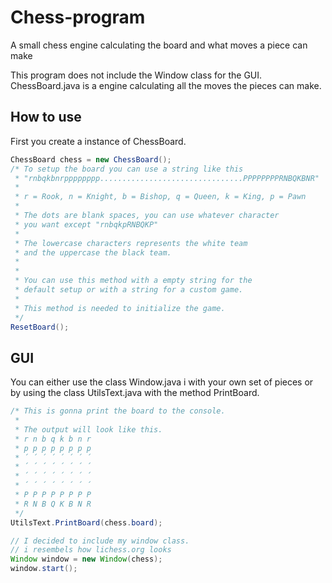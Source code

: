 # Chess-program
A small chess engine calculating the board and what moves a piece can make

This program does not include the Window class for the GUI.
ChessBoard.java is a engine calculating all the moves the pieces can make.

## How to use

First you create a instance of ChessBoard.
``` java
ChessBoard chess = new ChessBoard();
/* To setup the board you can use a string like this
 * "rnbqkbnrpppppppp................................PPPPPPPPRNBQKBNR"
 * 
 * r = Rook, n = Knight, b = Bishop, q = Queen, k = King, p = Pawn
 * 
 * The dots are blank spaces, you can use whatever character
 * you want except "rnbqkpRNBQKP"
 * 
 * The lowercase characters represents the white team
 * and the uppercase the black team.
 *
 *
 * You can use this method with a empty string for the
 * default setup or with a string for a custom game.
 * 
 * This method is needed to initialize the game.
 */
ResetBoard();
```

## GUI

You can either use the class Window.java i with your own set of pieces
or by using the class UtilsText.java with the method PrintBoard.

``` java
/* This is gonna print the board to the console.
 *
 * The output will look like this.
 * r n b q k b n r
 * p p p p p p p p
 * ´ ´ ´ ´ ´ ´ ´ ´
 * ´ ´ ´ ´ ´ ´ ´ ´
 * ´ ´ ´ ´ ´ ´ ´ ´
 * ´ ´ ´ ´ ´ ´ ´ ´
 * P P P P P P P P
 * R N B Q K B N R
 */
UtilsText.PrintBoard(chess.board);

// I decided to include my window class.
// i resembels how lichess.org looks
Window window = new Window(chess);
window.start();
```
